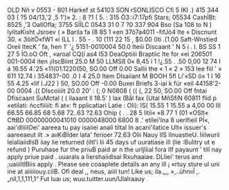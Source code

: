 OLD Nň v 0553 - 801 Harkef st 54103 SON rSONLISCO Cfi 5 IKI .) 415 344 03 ( ?5 04/13,'2 ,5 1')» 2. : 8 ?1 ( 5. : 315 Ö3::i7:17pfi Stars; 05534 CashÌBt: 8525 ,'3 OallOfla; 3755 SÍÍLC 0543 31 0 7 ?0 337 904 Bso (Sa 108 to N ) lylitaKisht Jsroev ( » Barila fa (8 85 1 «en 37ö7a4011 -fifJö4 Ite « Discnunt 30. « 3öítÖ«fW1 «í (LL I . 55 - . 10 (111 22 15 , $0.00 (Iti .(1.00 Saft-Wnstied Oreii ltecK ' fa, hen 1' '¿ 5151-0010004 50.0 Iteiii Discaant ' N 5 ị . l. BS SS 1 27 5 ỈO.oO Oft , «aroal CQ(í as4 l53 DeaOptiíii Braptiic Ite for «ei 206501 001-0004 iten ¡iIscBiint 25.0 M 50 LLMSß 0« 8,45 ỉ 1 !¿.55 . .50 0,00 12 74 I á 16.55 4.'25 «11(01.1220(50, SO.00 Off 0.00 Sallii the « 1 « 2 » 153 lee fiil ' » 611 12.74 i 35483?-00 .0 ) 4 25.0 Item Dlsaiiant M BOOH 5fl Lí'«SD ö« 1 I 16 55 4.25 «lif l.J22 ) 50, SO.00 Off -0.00 Buxei Briefs 3-iai k für «eil 44158'2-00 0004 .(( Dlscoiiiit 20.0 20' : (; 0 N0808 ( (( (, 22 50, SO.00 Off fntai Dfiscaant SuMctal ( ( ilaaant Il 18.5' ) lax (Bầl fax (Utal MňSfíN 60811 flid p «etilati: ńccfiiiiit: fi at«: ft pplicatiari Latie : Oli): IS( 15.55 1 15.55 a 4,00 00 III 66.55 66.85 68 5.68 72..63 ?2.63 Ohíp ( . . 28 5 lítíí« «8 77 1 (01 «OSIt« CftBD 00000000041010 0000048000 6800 8 .' etilei'lna 8 uerlfieil PỈ«, aai'dliiilOei' aareea tu pay isaiiei anali tiltal In acani'ilatice Ult« issuer's aareeaeut ilt .» aııKıBİder lata' ferioer 72.63 Olii Nauy IIS llnuastieU. Iiilwurii leialiaiidlsB iiay lie returned (iltl'i lii 45 days uf uuratiase ill (lie :Bulitry ut e refund ) Puruhase fur the priuB paid ar n the urljliial fora Ilf payaunt ' till nay apply priue paid . uuarals a Iiershaiidlsai Rxuhaaiae. DLliei' terus and ;uaiiiltlBiis apply . Please see coaaplete details an any ill ¡ «rtuy sture ul uni ine at aìiiiiouy.cíiB. Ofl deal ,, neus, aiiil tun! Like us; ila.„,, »,..ühnııÎ ,.„nil,1,1,111,1“ Fut luaı us; wuu.tuitter.uun/Ulalraauy
